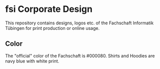 # fsi Corporate Design
This repository contains designs, logos etc. of the Fachschaft Informatik Tübingen for print production or online usage.

## Color
The "official" color of the Fachschaft is #000080. Shirts and Hoodies are navy blue with white print.
